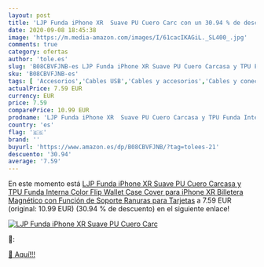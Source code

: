 ```yaml
---
layout: post
title: 'LJP Funda iPhone XR  Suave PU Cuero Carc con un 30.94 % de descuento'
date: 2020-09-08 18:45:38
image: 'https://m.media-amazon.com/images/I/61cacIKAGiL._SL400_.jpg'
comments: true
category: ofertas
author: 'tole.es'
slug: 'B08CBVFJNB-es LJP Funda iPhone XR Suave PU Cuero Carcasa y TPU Funda...'
sku: 'B08CBVFJNB-es'
tags: [ 'Accesorios','Cables USB','Cables y accesorios','Cables y conectores','Informática','iphone', ]
actualPrice: 7.59 EUR
currency: EUR
price: 7.59
comparePrice: 10.99 EUR
prodname: 'LJP Funda iPhone XR  Suave PU Cuero Carcasa y TPU Funda Interna  Color Flip Wallet Case Cover para iPhone XR  Billetera Magnético con Función de Soporte  Ranuras para Tarjetas'
country: 'es'
flag: '🇪🇸'
brand: ''
buyurl: 'https://www.amazon.es/dp/B08CBVFJNB/?tag=tolees-21'
descuento: '30.94'
average: '7.59'
---
```


En este momento está [LJP Funda iPhone XR  Suave PU Cuero Carcasa y TPU Funda Interna  Color Flip Wallet Case Cover para iPhone XR  Billetera Magnético con Función de Soporte  Ranuras para Tarjetas](https://www.amazon.es/dp/B08CBVFJNB/?tag=tolees-21) a 7.59 EUR (original: 10.99 EUR) (30.94 %  de descuento) en el siguiente enlace!

[![LJP Funda iPhone XR  Suave PU Cuero Carc](https://m.media-amazon.com/images/I/61cacIKAGiL._SL400_.jpg)](https://www.amazon.es/dp/B08CBVFJNB/?tag=tolees-21)

🔎:


[🛒 Aquí!!!](https://www.amazon.es/dp/B08CBVFJNB/?tag=tolees-21)
